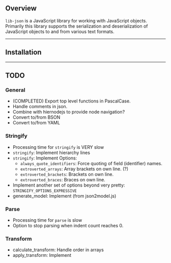 
<!-- README.md -->

## Overview

`lib-json` is a JavaScript library for working with JavaScript objects.
Primarily this library supports the serialization and deserialization of
JavaScript objects to and from various text formats.

---

## Installation

---

## TODO

### General

- (COMPLETED) Export top level functions in PascalCase.
- Handle comments in json.
- Combine with hiernodejs to provide node navigation?
- Convert to/from BSON
- Convert to/from YAML


### Stringify

- Processing time for `stringify` is VERY slow
- `stringify`: Implement hierarchy lines
- `stringify`: Implement Options:
	- `always_quote_identifiers`: Force quoting of field (identifier) names.
	- `extroverted_arrays`: Array brackets on own line. (?)
	- `extroverted_brackets`: Brackets on own line.
	- `extroverted_braces`: Braces on own line.
- Implement another set of options beyond very pretty: `STRINGIFY_OPTIONS_EXPRESSIVE`
- generate_model: Implement (from json2model.js)


### Parse

- Processing time for `parse` is slow
- Option to stop parsing when indent count reaches 0.


### Transform

- calculate_transform: Handle order in arrays
- apply_transform: Implement

